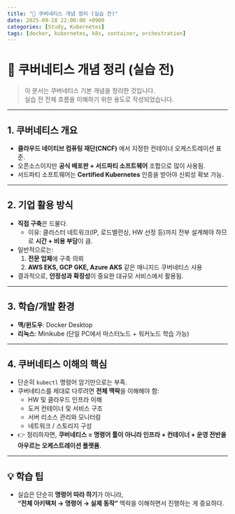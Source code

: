 ```yaml
---
title: "📘 쿠버네티스 개념 정리 (실습 전)"
date: 2025-09-18 22:00:00 +0900
categories: [Study, Kubernetes]
tags: [docker, kubernetes, k8s, container, orchestration]
---
```


# 📘 쿠버네티스 개념 정리 (실습 전)

> 이 문서는 쿠버네티스 기본 개념을 정리한 것입니다.  
> 실습 전 전체 흐름을 이해하기 위한 용도로 작성되었습니다.

---

## 1. 쿠버네티스 개요
- **클라우드 네이티브 컴퓨팅 재단(CNCF)** 에서 지정한 컨테이너 오케스트레이션 표준.
- 오픈소스이지만 **공식 배포판 + 서드파티 소프트웨어** 조합으로 많이 사용됨.
- 서드파티 소프트웨어는 **Certified Kubernetes** 인증을 받아야 신뢰성 확보 가능.

---

## 2. 기업 활용 방식
- **직접 구축**은 드물다.  
  - 이유: 클러스터 네트워크(IP, 로드밸런싱, HW 선정 등)까지 전부 설계해야 하므로 **시간 + 비용 부담**이 큼.
- 일반적으로는:
  1. **전문 업체**에 구축 의뢰
  2. **AWS EKS, GCP GKE, Azure AKS** 같은 매니지드 쿠버네티스 사용
- 결과적으로, **안정성과 확장성**이 중요한 대규모 서비스에서 활용됨.

---

## 3. 학습/개발 환경
- **맥/윈도우**: Docker Desktop  
- **리눅스**: Minikube (단일 PC에서 마스터노드 + 워커노드 학습 가능)

---

## 4. 쿠버네티스 이해의 핵심
- 단순히 `kubectl` 명령어 암기만으로는 부족.
- 쿠버네티스를 제대로 다루려면 **전체 맥락**을 이해해야 함:
  - HW 및 클라우드 인프라 이해
  - 도커 컨테이너 및 서비스 구조
  - 서버 리소스 관리와 모니터링
  - 네트워크 / 스토리지 구성
- 👉 정리하자면, **쿠버네티스 = 명령어 툴이 아니라 인프라 + 컨테이너 + 운영 전반을 아우르는 오케스트레이션 플랫폼**.

---

## 💡 학습 팁
- 실습은 단순히 **명령어 따라 하기**가 아니라,  
  **“전체 아키텍처 → 명령어 → 실제 동작”** 맥락을 이해하면서 진행하는 게 중요하다.

  
